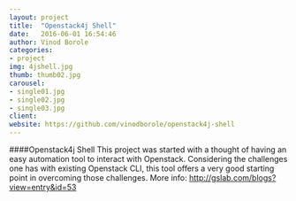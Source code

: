 ```yaml
---
layout: project
title:  "Openstack4j Shell"
date:   2016-06-01 16:54:46
author: Vinod Borole
categories:
- project
img: 4jshell.jpg
thumb: thumb02.jpg
carousel:
- single01.jpg
- single02.jpg
- single03.jpg
client: 
website: https://github.com/vinodborole/openstack4j-shell
---
```

####Openstack4j Shell
This project was started with a thought of having an easy automation tool to interact with Openstack. Considering the challenges one has with existing Openstack CLI, this tool offers a very good starting point in overcoming those challenges. More info: http://gslab.com/blogs?view=entry&id=53
